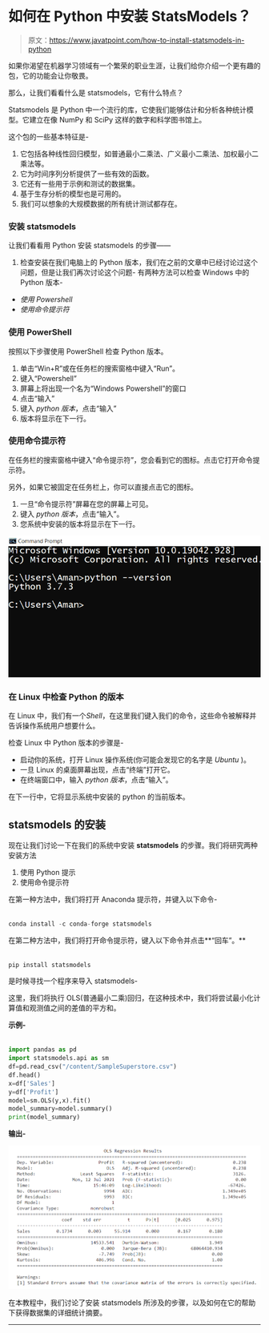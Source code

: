 # 如何在 Python 中安装 StatsModels？

> 原文：<https://www.javatpoint.com/how-to-install-statsmodels-in-python>

如果你渴望在机器学习领域有一个繁荣的职业生涯，让我们给你介绍一个更有趣的包，它的功能会让你敬畏。

那么，让我们看看什么是 statsmodels，它有什么特点？

Statsmodels 是 Python 中一个流行的库，它使我们能够估计和分析各种统计模型。它建立在像 NumPy 和 SciPy 这样的数字和科学图书馆上。

这个包的一些基本特征是-

1.  它包括各种线性回归模型，如普通最小二乘法、广义最小二乘法、加权最小二乘法等。
2.  它为时间序列分析提供了一些有效的函数。
3.  它还有一些用于示例和测试的数据集。
4.  基于生存分析的模型也是可用的。
5.  我们可以想象的大规模数据的所有统计测试都存在。

### 安装 statsmodels

让我们看看用 Python 安装 statsmodels 的步骤——

1.  检查安装在我们电脑上的 Python 版本，我们在之前的文章中已经讨论过这个问题，但是让我们再次讨论这个问题-
    有两种方法可以检查 Windows 中的 Python 版本-

*   *使用 Powershell*
*   *使用命令提示符*

### 使用 PowerShell

按照以下步骤使用 PowerShell 检查 Python 版本。

1.  单击“Win+R”或在任务栏的搜索窗格中键入“Run”。
2.  键入“Powershell”
3.  屏幕上将出现一个名为“Windows Powershell”的窗口
4.  点击“输入”
5.  键入 *python 版本*，点击“输入”
6.  版本将显示在下一行。

### 使用命令提示符

在任务栏的搜索窗格中键入“命令提示符”，您会看到它的图标。点击它打开命令提示符。

另外，如果它被固定在任务栏上，你可以直接点击它的图标。

1.  一旦“命令提示符”屏幕在您的屏幕上可见。
2.  键入 *python 版本*，点击“输入”。
3.  您系统中安装的版本将显示在下一行。

![How to install statsmodels in Python?](img/87a91520b0257c9c03ffd84bc0c7acaf.png)

### 在 Linux 中检查 Python 的版本

在 Linux 中，我们有一个*Shell*，在这里我们键入我们的命令，这些命令被解释并告诉操作系统用户想要什么。

检查 Linux 中 Python 版本的步骤是-

*   启动你的系统，打开 Linux 操作系统(你可能会发现它的名字是 *Ubuntu* )。
*   一旦 Linux 的桌面屏幕出现，点击“终端”打开它。
*   在终端窗口中，输入 *python 版本*，点击“输入”。

在下一行中，它将显示系统中安装的 python 的当前版本。

## statsmodels 的安装

现在让我们讨论一下在我们的系统中安装 **statsmodels** 的步骤。我们将研究两种安装方法

1.  使用 Python 提示
2.  使用命令提示符

在第一种方法中，我们将打开 Anaconda 提示符，并键入以下命令-

```py

conda install -c conda-forge statsmodels

```

在第二种方法中，我们将打开命令提示符，键入以下命令并点击**“回车”。**

```py

pip install statsmodels

```

是时候寻找一个程序来导入 statsmodels-

这里，我们将执行 OLS(普通最小二乘)回归，在这种技术中，我们将尝试最小化计算值和观测值之间的差值的平方和。

**示例-**

```py

import pandas as pd
import statsmodels.api as sm
df=pd.read_csv("/content/SampleSuperstore.csv")
df.head()
x=df['Sales']
y=df['Profit']
model=sm.OLS(y,x).fit()
model_summary=model.summary()
print(model_summary)

```

**输出-**

![How to install statsmodels in Python?](img/7ae6310dd837766e5899496a8fdcdc51.png)

在本教程中，我们讨论了安装 statsmodels 所涉及的步骤，以及如何在它的帮助下获得数据集的详细统计摘要。

* * *